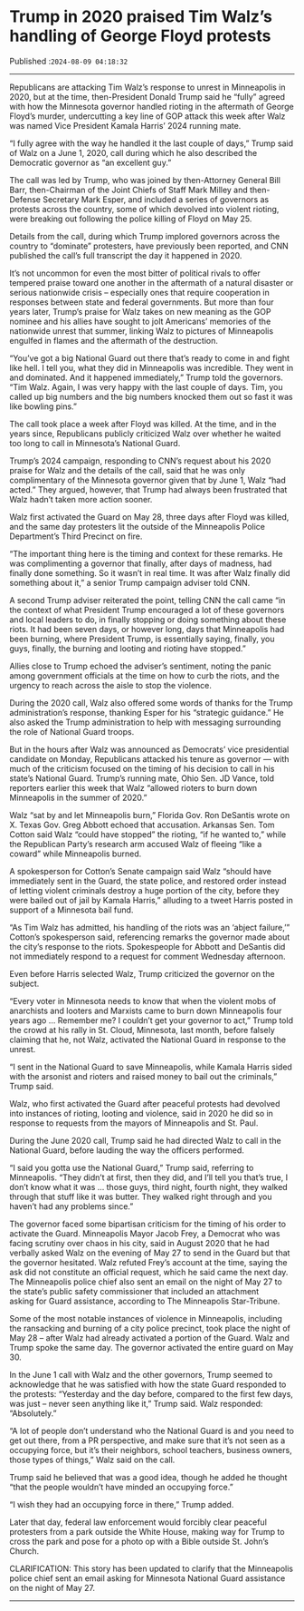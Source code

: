# Trump in 2020 praised Tim Walz’s handling of George Floyd protests

Published :`2024-08-09 04:18:32`

---

Republicans are attacking Tim Walz’s response to unrest in Minneapolis in 2020, but at the time, then-President Donald Trump said he “fully” agreed with how the Minnesota governor handled rioting in the aftermath of George Floyd’s murder, undercutting a key line of GOP attack this week after Walz was named Vice President Kamala Harris’ 2024 running mate.

“I fully agree with the way he handled it the last couple of days,” Trump said of Walz on a June 1, 2020, call during which he also described the Democratic governor as “an excellent guy.”

The call was led by Trump, who was joined by then-Attorney General Bill Barr, then-Chairman of the Joint Chiefs of Staff Mark Milley and then-Defense Secretary Mark Esper, and included a series of governors as protests across the country, some of which devolved into violent rioting, were breaking out following the police killing of Floyd on May 25.

Details from the call, during which Trump implored governors across the country to “dominate” protesters, have previously been reported, and CNN published the call’s full transcript the day it happened in 2020.

It’s not uncommon for even the most bitter of political rivals to offer tempered praise toward one another in the aftermath of a natural disaster or serious nationwide crisis – especially ones that require cooperation in responses between state and federal governments. But more than four years later, Trump’s praise for Walz takes on new meaning as the GOP nominee and his allies have sought to jolt Americans’ memories of the nationwide unrest that summer, linking Walz to pictures of Minneapolis engulfed in flames and the aftermath of the destruction.

“You’ve got a big National Guard out there that’s ready to come in and fight like hell. I tell you, what they did in Minneapolis was incredible. They went in and dominated. And it happened immediately,” Trump told the governors. “Tim Walz. Again, I was very happy with the last couple of days. Tim, you called up big numbers and the big numbers knocked them out so fast it was like bowling pins.”

The call took place a week after Floyd was killed. At the time, and in the years since, Republicans publicly criticized Walz over whether he waited too long to call in Minnesota’s National Guard.

Trump’s 2024 campaign, responding to CNN’s request about his 2020 praise for Walz and the details of the call, said that he was only complimentary of the Minnesota governor given that by June 1, Walz “had acted.” They argued, however, that Trump had always been frustrated that Walz hadn’t taken more action sooner.

Walz first activated the Guard on May 28, three days after Floyd was killed, and the same day protesters lit the outside of the Minneapolis Police Department’s Third Precinct on fire.

“The important thing here is the timing and context for these remarks. He was complimenting a governor that finally, after days of madness, had finally done something. So it wasn’t in real time. It was after Walz finally did something about it,” a senior Trump campaign adviser told CNN.

A second Trump adviser reiterated the point, telling CNN the call came “in the context of what President Trump encouraged a lot of these governors and local leaders to do, in finally stopping or doing something about these riots. It had been seven days, or however long, days that Minneapolis had been burning, where President Trump, is essentially saying, finally, you guys, finally, the burning and looting and rioting have stopped.”

Allies close to Trump echoed the adviser’s sentiment, noting the panic among government officials at the time on how to curb the riots, and the urgency to reach across the aisle to stop the violence.

During the 2020 call, Walz also offered some words of thanks for the Trump administration’s response, thanking Esper for his “strategic guidance.” He also asked the Trump administration to help with messaging surrounding the role of National Guard troops.

But in the hours after Walz was announced as Democrats’ vice presidential candidate on Monday, Republicans attacked his tenure as governor — with much of the criticism focused on the timing of his decision to call in his state’s National Guard. Trump’s running mate, Ohio Sen. JD Vance, told reporters earlier this week that Walz “allowed rioters to burn down Minneapolis in the summer of 2020.”

Walz “sat by and let Minneapolis burn,” Florida Gov. Ron DeSantis wrote on X. Texas Gov. Greg Abbott echoed that accusation. Arkansas Sen. Tom Cotton said Walz “could have stopped” the rioting, “if he wanted to,” while the Republican Party’s research arm accused Walz of fleeing “like a coward” while Minneapolis burned.

A spokesperson for Cotton’s Senate campaign said Walz “should have immediately sent in the Guard, the state police, and restored order instead of letting violent criminals destroy a huge portion of the city, before they were bailed out of jail by Kamala Harris,” alluding to a tweet Harris posted in support of a Minnesota bail fund.

“As Tim Walz has admitted, his handling of the riots was an ‘abject failure,’” Cotton’s spokesperson said, referencing remarks the governor made about the city’s response to the riots. Spokespeople for Abbott and DeSantis did not immediately respond to a request for comment Wednesday afternoon.

Even before Harris selected Walz, Trump criticized the governor on the subject.

“Every voter in Minnesota needs to know that when the violent mobs of anarchists and looters and Marxists came to burn down Minneapolis four years ago … Remember me? I couldn’t get your governor to act,” Trump told the crowd at his rally in St. Cloud, Minnesota, last month, before falsely claiming that he, not Walz, activated the National Guard in response to the unrest.

“I sent in the National Guard to save Minneapolis, while Kamala Harris sided with the arsonist and rioters and raised money to bail out the criminals,” Trump said.

Walz, who first activated the Guard after peaceful protests had devolved into instances of rioting, looting and violence, said in 2020 he did so in response to requests from the mayors of Minneapolis and St. Paul.

During the June 2020 call, Trump said he had directed Walz to call in the National Guard, before lauding the way the officers performed.

“I said you gotta use the National Guard,” Trump said, referring to Minneapolis. “They didn’t at first, then they did, and I’ll tell you that’s true, I don’t know what it was … those guys, third night, fourth night, they walked through that stuff like it was butter. They walked right through and you haven’t had any problems since.”

The governor faced some bipartisan criticism for the timing of his order to activate the Guard. Minneapolis Mayor Jacob Frey, a Democrat who was facing scrutiny over chaos in his city, said in August 2020 that he had verbally asked Walz on the evening of May 27 to send in the Guard but that the governor hesitated. Walz refuted Frey’s account at the time, saying the ask did not constitute an official request, which he said came the next day.  The Minneapolis police chief also sent an email on the night of May 27 to the state’s public safety commissioner that included an attachment asking for Guard assistance, according to The Minneapolis Star-Tribune.

Some of the most notable instances of violence in Minneapolis, including the ransacking and burning of a city police precinct, took place the night of May 28 – after Walz had already activated a portion of the Guard. Walz and Trump spoke the same day. The governor activated the entire guard on May 30.

In the June 1 call with Walz and the other governors, Trump seemed to acknowledge that he was satisfied with how the state Guard responded to the protests: “Yesterday and the day before, compared to the first few days, was just – never seen anything like it,” Trump said. Walz responded: “Absolutely.”

“A lot of people don’t understand who the National Guard is and you need to get out there, from a PR perspective, and make sure that it’s not seen as a occupying force, but it’s their neighbors, school teachers, business owners, those types of things,” Walz said on the call.

Trump said he believed that was a good idea, though he added he thought “that the people wouldn’t have minded an occupying force.”

“I wish they had an occupying force in there,” Trump added.

Later that day, federal law enforcement would forcibly clear peaceful protesters from a park outside the White House, making way for Trump to cross the park and pose for a photo op with a Bible outside St. John’s Church.

CLARIFICATION: This story has been updated to clarify that the Minneapolis police chief sent an email asking for Minnesota National Guard assistance on the night of May 27.

---

